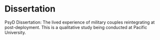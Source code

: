 # Dissertation
PsyD Dissertation: The lived experience of military couples reintegrating at post-deployment.
This is a qualitative study being conducted at Pacific University.
